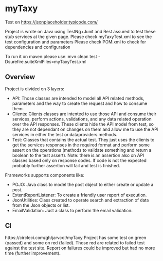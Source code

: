 # myTaxy

Test on https://jsonplaceholder.typicode.com/

Project is wrote on Java using TestNg+Junit and Rest assured to test these stub services at the given page.
Please check myTaxyTest.xml to see the test configuration and parameters
Please check POM.xml to check for dependencies and configuration

To run it on maven please use: mvn clean test -Dsurefire.suiteXmlFiles=myTaxyTest.xml

<h2> Overview </h2>

Project is divided on 3 layers:
<ul>
<li>API: Those classes are intended to model all API related methods, parameters and the way to create the request and how to consume them. 
<li>Clients: Clients classes are intented to use those API and consume their services, perform actions, validations, and any data related operation over the API responses. These clients hide the API model from test, so they are not dependant on changes on them and allow me to use the API services in either the test or dataproviders methods.
<li>Test: Classes that contains the actual test. They just uses the clients to get the services responses in the required format and perform some assert on the operations (methods to validate something and return a boolean to the test assert). Note: there is an assertion also on API classes based only on response codes. If code is not the expected probably further assertion will fail and test is finished.
</ul>

Frameworks supports components like:
<ul>
<li>POJO: Java class to model the post object to either create or update a post.
<li>ExtentReportListener: To create a friendly user report of execution.
<li>JsonUtilities: Class created to operate search and extraction of data from the Json objects or list.
<li>EmailValidation: Just a class to perform the email validation.
</ul>

<h2> CI </h2>
https://circleci.com/gh/jarvcol/myTaxy
Project has some test on green (passed) and some on red (failed). Those red are related to failed test against the test site. Report on failures could be improved but had no more time (further improvement).
